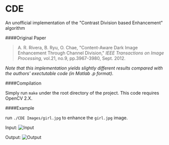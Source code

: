 # CDE
An unofficial implementation of the "Contrast Division based Enhancement" algorithm

####Original Paper
> A. R. Rivera, B. Ryu, O. Chae, 
> "Content-Aware Dark Image Enhancement Through Channel Division,"
> *IEEE Transactions on Image Processing*, vol.21, no.9, pp.3967-3980, Sept. 2012.

*Note that this implementation yields slightly different results compared with the authors' exectutable code (in Matlab .p format).*

####Compilation

Simply run `make` under the root directory of the project. This code requires OpenCV 2.X.

####Example

run ```./CDE Images/girl.jpg``` to enhance the `girl.jpg` image.

Input:
![Input](https://github.com/yearway/CDE/blob/master/Images/girl.jpg?raw=true)

Output:
![Output](https://github.com/yearway/CDE/blob/master/result.png?raw=true)
